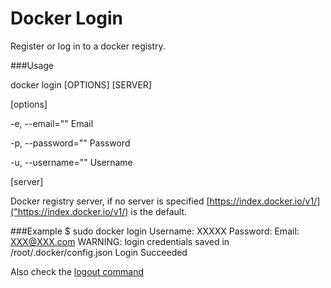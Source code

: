 # Docker Login

Register or log in to a docker registry.

###Usage

docker login [OPTIONS] [SERVER]

[options]

-e, --email=""       Email

-p, --password=""    Password

-u, --username=""    Username

[server]

Docker registry server, if no server is specified [https://index.docker.io/v1/]("https://index.docker.io/v1/) is the default.

###Example
$ sudo docker login
Username: XXXXX
Password: 
Email: XXX@XXX.com
WARNING: login credentials saved in /root/.docker/config.json
Login Succeeded

Also check the [logout command]( https://docs.docker.com/reference/commandline/logout/)